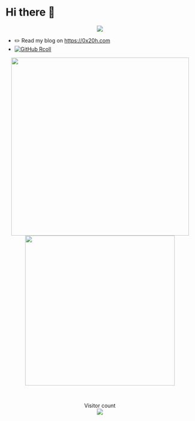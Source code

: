 # Hi there 👋

<p align="center">
  <img align="center" src="https://github.com/smallnest/smallnest/raw/master/developer.gif"/>
</p>

- ✏️ Read my blog on https://0x20h.com
- [![GitHub RcoIl](https://img.shields.io/github/followers/NS-Sp4ce?label=follower%20github&style=flat-square)](https://github.com/NS-Sp4ce)


<p align="center"> 
  <img src="https://github-readme-stats.vercel.app/api?username=NS-Sp4ce&show_icons=true&theme=radical&hide_border=true&include_all_commits=true&count_private=true" width="475"/>
  <img src="https://github-readme-stats.vercel.app/api/top-langs/?username=NS-Sp4ce&layout=compact&show_icons=true&theme=radical&hide_border=true&include_all_commits=true&count_private=true" width="400px"/>
  </p>
</br>
<p align="center"> 
  Visitor count</br>
  <img src="https://profile-counter.glitch.me/NS-Sp4ce/count.svg" />
</p>
